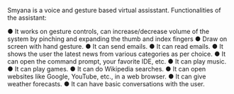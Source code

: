 Smyana is a voice and gesture based virtual assisstant.
Functionalities of the assistant:

●	It works on gesture controls, can increase/decrease volume of the system by pinching and expanding the thumb and index fingers
●	Draw on screen with hand gesture.
●	It can send emails.
●	It can read emails.
●	It shows the user the latest news from various categories as per choice. 
●	It can open the command prompt, your favorite IDE, etc. 
●	It can play music. 
●	It can play games.
●	It can do Wikipedia searches.
●	It can open websites like Google, YouTube, etc., in a web browser. 
●	It can give weather forecasts.
●	It can have basic conversations with the user.

